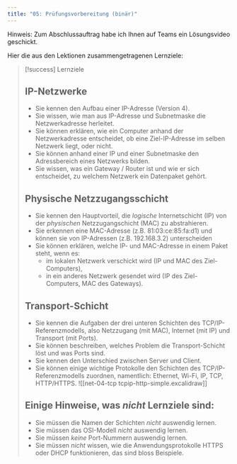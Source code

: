 ```yaml
---
title: "05: Prüfungsvorbereitung (binär)"
---
```

Hinweis: Zum Abschlussauftrag habe ich Ihnen auf Teams ein Lösungsvideo geschickt.

Hier die aus den Lektionen zusammengetragenen Lernziele:

> [!success] Lernziele
> 
> ## IP-Netzwerke
> - Sie kennen den Aufbau einer IP-Adresse (Version 4).
> - Sie wissen, wie man aus IP-Adresse und Subnetmaske die Netzwerkadresse herleitet.
> - Sie können erklären, wie ein Computer anhand der Netzwerkadresse entscheidet, ob eine Ziel-IP-Adresse im selben Netzwerk liegt, oder nicht.
> - Sie können anhand einer IP und einer Subnetmaske den Adressbereich eines Netzwerks bilden.
> - Sie wissen, was ein Gateway / Router ist und wie er sich entscheidet, zu welchem Netzwerk ein Datenpaket gehört.
> 
> ## Physische Netzzugangsschicht
> - Sie kennen den Hauptvorteil, die *logische* Internetschicht (IP) von der *physischen* Netzzugangschicht (MAC) zu abstrahieren.
> - Sie erkennen eine MAC-Adresse (z.B. 81:03:ce:85:fa:d1) und können sie von IP-Adressen (z.B. 192.168.3.2) unterscheiden
> - Sie können erklären, welche IP- und MAC-Adresse in einem Paket steht, wenn es:
>   - im lokalen Netzwerk verschickt wird (IP und MAC des Ziel-Computers),
>   - in ein anderes Netzwerk gesendet wird (IP des Ziel-Computers, MAC des Gateways).
> 
> ## Transport-Schicht
> - Sie kennen die Aufgaben der drei unteren Schichten des TCP/IP-Referenzmodells, also Netzzugang (mit MAC), Internet (mit IP) und Transport (mit Ports).
> - Sie können beschreiben, welches Problem die Transport-Schicht löst und was Ports sind.
> - Sie kennen den Unterschied zwischen Server und Client.
> - Sie können einige wichtige Protokolle den Schichten des TCP/IP-Referenzmodells zuordnen, namentlich: Ethernet, Wi-Fi, IP, TCP, HTTP/HTTPS.
> 	![[net-04-tcp tcpip-http-simple.excalidraw]]
>
> ## Einige Hinweise, was *nicht* Lernziele sind:
> - Sie müssen die Namen der Schichten *nicht* auswendig lernen.
> - Sie müssen das OSI-Modell _nicht_ auswendig lernen.
> - Sie müssen *keine* Port-Nummern auswendig lernen.
> - Sie müssen *nicht* wissen, wie die Anwendungsprotokolle HTTPS oder DHCP funktionieren, das sind bloss Beispiele.

